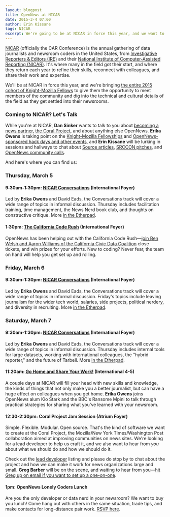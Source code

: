 ```yaml
---
layout: blogpost
title: OpenNews at NICAR
date: 2015-3-4 07:00
author: Erin Kissane
tags: NICAR
excerpt: We're going to be at NICAR in force this year, and we want to see you there.
---
```


[NICAR](http://www.ire.org/conferences/nicar2015/) (officially the CAR Conference) is the annual gathering of data journalists and newsroom coders in the United States, from [Investigative Reporters & Editors (IRE)](http://www.ire.org/) and their [National Institute of Computer-Assisted Reporting (NICAR)](http://www.ire.org/nicar/). It's where many in the field got their start, and where they return each year to refine their skills, reconnect with colleagues, and share their work and expertise.

We'll be at NICAR in force this year, and we're bringing [the entire 2015 cohort of Knight-Mozilla Fellows](http://opennews.org/what/fellowships/2015meet/) to give them the opportunity to meet members of the community and dig into the technical and cultural details of the field as they get settled into their newsrooms.

### Coming to NICAR? Let's Talk

While you're at NICAR, **Dan Sinker** wants to talk to you about [becoming a news partner](http://opennews.org/getinvolved/newspartners/), [the Coral Project](http://coralproject.net/), and about anything else OpenNews. **Erika Owens** is taking point on the [Knight-Mozilla Fellowships](http://opennews.org/what/fellowships/) and [OpenNews-sponsored hack days and other events](http://opennews.org/what/community/eventsupport/), and **Erin Kissane** will be lurking in sessions and hallways to chat about [Source articles](https://source.opennews.org/en-US/), [SRCCON pitches](http://srccon.org/), and [OpenNews community calls](http://opennews.org/what/community/calls/). 

And here's where you can find us:

### Thursday, March 5

#### 9:30am-1:30pm: [NICAR Conversations](https://etherpad.mozilla.org/NICAR2015-conversations) (International Foyer)
Led by **Erika Owens** and David Eads, the Conversations track will cover a wide range of topics in informal discussion. Thursday includes facilitation training, time management, the News Nerd book club, and thoughts on constructive critique. More [in the Etherpad](https://etherpad.mozilla.org/NICAR2015-conversations).

#### 1:30pm: [The California Code Rush](http://ire.org/events-and-training/event/1494/1829/) (International Foyer)
OpenNews has been helping out with the California Code Rush—[join Ben Welsh and Aaron Williams of the California Civic Data Coalition](http://ire.org/events-and-training/event/1494/1829/) close tickets, and win prizes for your efforts. New to coding? Never fear, the team on hand will help you get set up and rolling.

### Friday, March 6

#### 9:30am-1:30pm: [NICAR Conversations](https://etherpad.mozilla.org/NICAR2015-conversations) (International Foyer)
Led by **Erika Owens** and David Eads, the Conversations track will cover a wide range of topics in informal discussion. Friday's topics include leaving journalism for the wider tech world, salaries, side projects, political nerdery, and diversity in recruiting. More [in the Etherpad](https://etherpad.mozilla.org/NICAR2015-conversations).

### Saturday, March 7

#### 9:30am-1:30pm: [NICAR Conversations](https://etherpad.mozilla.org/NICAR2015-conversations) (International Foyer)
Led by **Erika Owens** and David Eads, the Conversations track will cover a wide range of topics in informal discussion. Thursday includes internal tools for large datasets, working with international colleagues, the "hybrid reporter," and the future of Tarbell. More [in the Etherpad](https://etherpad.mozilla.org/NICAR2015-conversations).

#### 11:20am: [Go Home and Share Your Work!](http://ire.org/events-and-training/event/1494/1765/) (International 4-5)
A couple days at NICAR will fill your head with new skills and knowledge, the kinds of things that not only make you a better journalist, but can have a huge effect on colleagues when you get home. **Erika Owens** joins OpenNews alum Kio Stark and the BBC's Ransome Mpini to talk through practical strategies for sharing what you've learned with your newsroom. 

#### 12:30-2:30pm: Coral Project Jam Session (Atrium Foyer)

Simple. Flexible. Modular. Open source. That's the kind of software we want to create at the Coral Project, the Mozilla/New York Times/Washington Post collaboration aimed at improving communities on news sites. We're looking for a lead developer to help us craft it, and we also want to hear from *you* about what we should do and how we should do it.

Check out the [lead developer](http://careers.mozilla.org/en-US/position/oe590fwc) listing and please do stop by to chat about the project and how we can make it work for news organizations large and small. **Greg Barber** will be on the scene, and waiting to hear from you—[hit Greg up on email if you want to set up a one-on-one](mailto:greg.barber@washpost.com).

#### 1pm: OpenNews Lonely Coders Lunch
Are you the only developer or data nerd in your newsroom? We want to buy you lunch! Come hang out with others in the same situation, trade tips, and make contacts for long-distance pair work. [RSVP here](https://www.eventbrite.com/e/lonely-coders-lunch-tickets-15977120999).  




